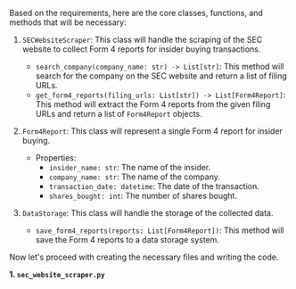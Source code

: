Based on the requirements, here are the core classes, functions, and methods that will be necessary:

1. `SECWebsiteScraper`: This class will handle the scraping of the SEC website to collect Form 4 reports for insider buying transactions.
   - `search_company(company_name: str) -> List[str]`: This method will search for the company on the SEC website and return a list of filing URLs.
   - `get_form4_reports(filing_urls: List[str]) -> List[Form4Report]`: This method will extract the Form 4 reports from the given filing URLs and return a list of `Form4Report` objects.

2. `Form4Report`: This class will represent a single Form 4 report for insider buying.
   - Properties:
     - `insider_name: str`: The name of the insider.
     - `company_name: str`: The name of the company.
     - `transaction_date: datetime`: The date of the transaction.
     - `shares_bought: int`: The number of shares bought.

3. `DataStorage`: This class will handle the storage of the collected data.
   - `save_form4_reports(reports: List[Form4Report])`: This method will save the Form 4 reports to a data storage system.

Now let's proceed with creating the necessary files and writing the code.

**1. `sec_website_scraper.py`**

